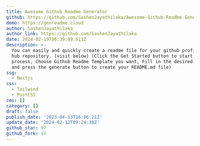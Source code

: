 ```yaml
---
title: Awesome Github Readme Generator
github: https://github.com/SashenJayathilaka/Awesome-Github-Readme-Generator
demo: https://genreadme.cloud
author: SashenJayathilaka
author_link: https://github.com/SashenJayathilaka
date: 2024-02-19T06:39:09.611Z
description: >-
  You can easily and quickly create a readme file for your github profile or git
  hub repository. (visit below) (Click the Get Started button to start the
  process, Choose Github Readme Template you want, Fill in the desired fields
  and press the generate button to create your README.md file)
ssg:
  - Nextjs
css:
  - Tailwind
  - PostCSS
cms: []
category: []
draft: false
publish_date: '2023-04-13T16:06:21Z'
update_date: '2024-02-12T09:24:30Z'
github_star: 97
github_fork: 17
---
```

